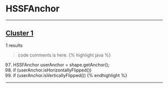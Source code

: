 # HSSFAnchor

***

## [Cluster 1](./1)
1 results
> code comments is here.
{% highlight java %}
97. HSSFAnchor userAnchor = shape.getAnchor();
98. if (userAnchor.isHorizontallyFlipped())
100. if (userAnchor.isVerticallyFlipped())
{% endhighlight %}

***

